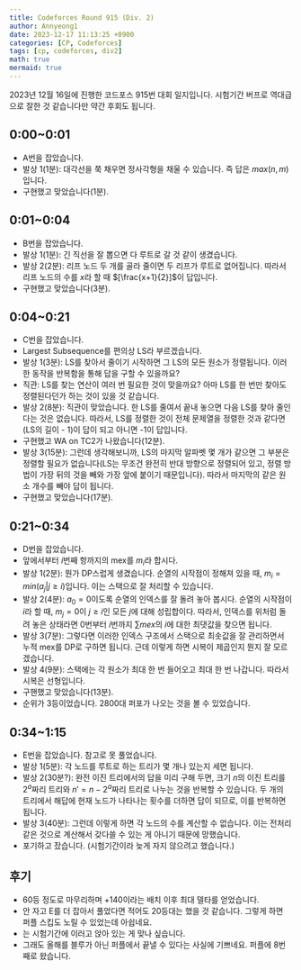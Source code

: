 ```yaml
---
title: Codeforces Round 915 (Div. 2)
author: Annyeong1
date: 2023-12-17 11:13:25 +0900
categories: [CP, Codeforces]
tags: [cp, codeforces, div2]
math: true
mermaid: true
---
```

2023년 12월 16일에 진행한 코드포스 915번 대회 일지입니다. 시험기간 버프로 역대급으로 잘한 것 같습니다만 약간 후회도 됩니다.

## 0:00~0:01
- A번을 잡았습니다.
- 발상 1(1분): 대각선을 쭉 채우면 정사각형을 채울 수 있습니다. 즉 답은 $max(n,m)$입니다.
- 구현했고 맞았습니다(1분).

## 0:01~0:04
- B번을 잡았습니다.
- 발상 1(1분): 긴 직선을 잘 뽑으면 다 루트로 갈 것 같이 생겼습니다.
- 발상 2(2분): 리프 노드 두 개를 골라 줄이면 두 리프가 루트로 없어집니다. 따라서 리프 노드의 수를 $x$라 할 때 $[\frac{x+1}{2}]$이 답입니다.
- 구현했고 맞았습니다(3분).

## 0:04~0:21
- C번을 잡았습니다.
- Largest Subsequence를 편의상 LS라 부르겠습니다.
- 발상 1(3분): LS를 찾아서 줄이기 시작하면 그 LS의 모든 원소가 정렬됩니다. 이러한 동작을 반복함을 통해 답을 구할 수 있을까요?
- 직관: LS를 찾는 연산이 여러 번 필요한 것이 맞을까요? 아마 LS를 한 번만 찾아도 정렬된다던가 하는 것이 있을 것 같습니다.
- 발상 2(8분): 직관이 맞았습니다. 한 LS를 줄여서 끝내 놓으면 다음 LS를 찾아 줄인다는 것은 없습니다. 따라서, LS를 정렬한 것이 전체 문제열을 정렬한 것과 같다면 (LS의 길이 - 1)이 답이 되고 아니면 -1이 답입니다.
- 구현했고 WA on TC2가 나왔습니다(12분).
- 발상 3(15분): 그런데 생각해보니까, LS의 마지막 알파벳 몇 개가 같으면 그 부분은 정렬할 필요가 없습니다(LS는 무조건 완전히 반대 방향으로 정렬되어 있고, 정렬 방법이 가장 뒤의 것을 빼와 가장 앞에 붙이기 때문입니다). 따라서 마지막의 같은 원소 개수를 빼야 답이 됩니다.
- 구현했고 맞았습니다(17분).

## 0:21~0:34
- D번을 잡았습니다.
- 앞에서부터 $i$번째 항까지의 mex를 $m_i$라 합시다.
- 발상 1(2분): 뭔가 DP스럽게 생겼습니다. 순열의 시작점이 정해져 있을 때, $m_i = min(a_j | j \geq i)$입니다. 이는 스택으로 잘 처리할 수 있습니다.
- 발상 2(4분): $a_0=0$이도록 순열의 인덱스를 잘 돌려 놓아 봅시다. 순열의 시작점이 $i$라 할 때, $m_j = 0$이 $j \geq i$인 모든 $j$에 대해 성립합이다. 따라서, 인덱스를 위처럼 돌려 놓은 상태라면 0번부터 $i$번까지 $\sum mex$의 $i$에 대한 최댓값을 찾으면 됩니다.
- 발상 3(7분): 그렇다면 이러한 인덱스 구조에서 스택으로 최솟값을 잘 관리하면서 누적 mex를 DP로 구하면 됩니다. 근데 이렇게 하면 시복이 제곱인지 뭔지 잘 모르겠습니다.
- 발상 4(9분): 스택에는 각 원소가 최대 한 번 들어오고 최대 한 번 나갑니다. 따라서 시복은 선형입니다.
- 구핸했고 맞았습니다(13분).
- 순위가 3등이었습니다. 2800대 퍼포가 나오는 것을 볼 수 있었습니다.

## 0:34~1:15
- E번을 잡았습니다. 참고로 못 풀었습니다.
- 발상 1(5분): 각 노드를 루트로 하는 트리가 몇 개나 있는지 세면 됩니다.
- 발상 2(30분?): 완전 이진 트리에서의 답을 미리 구해 두면, 크기 $n$의 이진 트리를 $2^a$짜리 트리와 $n'=n-2^a$짜리 트리로 나누는 것을 반복할 수 있습니다. 두 개의 트리에서 해답에 현재 노드가 나타나는 횟수를 더하면 답이 되므로, 이를 반복하면 됩니다.
- 발상 3(40분): 그런데 이렇게 하면 각 노드의 수를 계산할 수 없습니다. 이는 전처리 같은 것으로 계산해서 갖다쓸 수 있는 게 아니기 때문에 망했습니다.
- 포기하고 잤습니다. (시험기간이라 늦게 자지 않으려고 했습니다.)

## 후기
- 60등 정도로 마무리하며 +140이라는 배치 이후 최대 델타를 얻었습니다.
- 안 자고 E를 더 잡아서 풀었다면 적어도 20등대는 했을 것 같습니다. 그렇게 하면 퍼플 스킵도 노릴 수 있었는데 아쉽네요.
- 는 시험기간에 이러고 앉아 있는 게 맞나 싶습니다.
- 그래도 올해를 블루가 아닌 퍼플에서 끝낼 수 있다는 사실에 기쁘네요. 퍼플에 8번째로 왔습니다.
